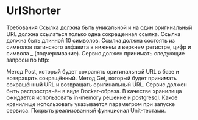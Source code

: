 # UrlShorter
Требования
Ссылка должна быть уникальной и на один оригинальный URL должна ссылаться только одна сокращенная ссылка.
Ссылка должна быть длинной 10 символов.
Ссылка должна состоять из символов латинского алфавита в нижнем и верхнем регистре, цифр и символа _ (подчеркивание).
Сервис должен принимать следующие запросы по http:

Метод Post, который будет сохранять оригинальный URL в базе и возвращать сокращённый.
Метод Get, который будет принимать сокращённый URL и возвращать оригинальный URL.
Сервис должен быть распространён в виде Docker-образа.
В качестве хранилища ожидается использовать in-memory решение и postgresql. Какое хранилище использовать указывается параметром при запуске сервиса.
Покрыть реализованный функционал Unit-тестами.
